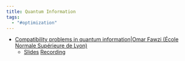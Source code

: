 ```yaml
---
title: Quantum Information
tags:
  - "#optimization"
---
```

-  [Compatibility problems in quantum information](https://drive.google.com/file/d/1F8wkrT4JAQfWFxB_3ncruZYvJmd82m61/view?usp=sharing)|[Omar Fawzi (École Normale Supérieure de Lyon)](https://perso.ens-lyon.fr/omar.fawzi/)
	- [Slides](https://drive.google.com/file/d/1j4Jq_vYYZBdF5R1bvKH2Yh6edtSfBE1C/view?usp=sharing) [Recording](https://youtu.be/Htk5io1cSls) 